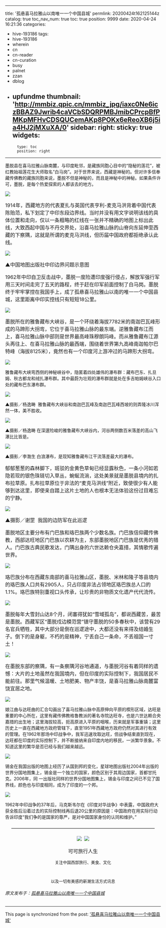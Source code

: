 
---
title: '孤悬喜马拉雅山以南唯一一个中国县城'
permlink: 20200424t162125144z
catalog: true
toc_nav_num: true
toc: true
position: 9999
date: 2020-04-24 16:21:36
categories:
- hive-193186
tags:
- hive-193186
- wherein
- cn
- cn-reader
- cn-curation
- busy
- palnet
- zzan
- dblog
- upfundme
thumbnail: 'http://mmbiz.qpic.cn/mmbiz_jpg/iaxc0Ne6iczBBAZ9Jwrib4caVCbSDQRPMBJmibCPrcpBfPMKpMFHvCDSQUCemAKp8POKx6eReoXB6j5ia4HJ2jMXuXA/0'
sidebar:
    right:
        sticky: true
widgets:
    -
        type: toc
        position: right
---


<p>墨脱县在喜马拉雅山脉南麓，与印度毗邻，是藏族同胞心目中的“隐秘的莲花”，被红教始祖莲花生大师取名“白马岗”。对于世界来说，西藏是神秘的。但对许多信奉藏传佛教的藏族同胞来说，墨脱不但是神秘的，而且是神秘中的神秘。如果条件许可，墨脱，是每个热爱探索的人都该去的地方。</p><p><img data-s="300,640" data-type="jpeg" src="http://mmbiz.qpic.cn/mmbiz_jpg/iaxc0Ne6iczBBAZ9Jwrib4caVCbSDQRPMBJmibCPrcpBfPMKpMFHvCDSQUCemAKp8POKx6eReoXB6j5ia4HJ2jMXuXA/0" data-ratio="0.6671875" data-w="1280" /></p><p style="min-height: 1em;font-size: 16px;max-width: 100% !important">1914年，西藏地方的代表夏扎与英国代表亨利-麦克马洪背着中国代表陈贻范，私下划定了中印东段边界线。当时并没有用文字说明该线的具体位置和走向，仅以一条粗略的红线在一张并不精确的地图上标出此线，大致西起中国与不丹交界处，沿喜马拉雅山脉的山脊向东延伸至西藏的下察隅，这就是所谓的麦克马洪线，但历届中国政府都拒绝承认此线。</p><p><img data-s="300,640" data-type="png" src="http://mmbiz.qpic.cn/mmbiz_png/iaxc0Ne6iczBBAZ9Jwrib4caVCbSDQRPMBJLiaeolibqu7Rsnu20ELExBSRZ04rdXNtRZMPfxGlkWDPDrd4I97ibqKMw/0?wx_fmt=png" data-ratio="0.74921875" data-w="1280" /></p><p style="min-height: 1em;font-size: 16px;max-width: 100% !important">▲中国地图出版社中印边界问题示意图</p><p style="min-height: 1em;font-size: 16px;max-width: 100% !important">1962年中印自卫反击战中，墨脱一度险遭印度强行侵占，解放军强行军用三天时间走完了五天的路程，终于赶在印军前面控制了白马岗。墨脱终于牢牢掌控在我国手上，成了孤悬喜马拉雅山以南的唯一一个中国县城，这里距离中印实控线只有短短18公里。</p><p><img data-s="300,640" data-type="png" src="http://mmbiz.qpic.cn/mmbiz_png/iaxc0Ne6iczBBAZ9Jwrib4caVCbSDQRPMBJk51s0S3EwHM5eSd3ys6G8TL4tTyrfVXEcBHnib4Zj5x5lCp7FVkYPOQ/0?wx_fmt=png" data-ratio="0.6" data-w="2100" /></p><p style="min-height: 1em;font-size: 16px;max-width: 100% !important">墨脱所在的雅鲁藏布大峡谷，是一个环绕着海拔7782米的南迦巴瓦峰形成的马蹄形大拐弯，它位于喜马拉雅山脉的最东端。逆雅鲁藏布江而上，喜马拉雅山脉中部则是世界最高峰珠穆朗玛峰。而从雅鲁藏布江源头再往上、在喜马拉雅山脉的最西端，围绕着世界第九高峰南迦帕尔巴特峰（海拔8125米），竟然也有一个印度河上游冲过的马蹄形大拐弯。</p><p><img data-s="300,640" data-type="png" src="http://mmbiz.qpic.cn/mmbiz_png/iaxc0Ne6iczBBAZ9Jwrib4caVCbSDQRPMBJMFUelP1qvibxdKwQndU2ns3iaibdf9SzdmnBYCYmNojia7icYoia5Dgia6qiaw/0?wx_fmt=png" data-ratio="0.7233333333333334" data-w="900" /></p><p>雅鲁藏布大峡弯西侧的神秘峡谷中，隐匿着四处雄伟的瀑布群：藏布巴东、扎旦姆、秋古都龙和绒扎瀑布群。其中最蔚为壮观的瀑布群就是处在多吉帕姆峡谷入口处的藏布巴东瀑布群。</p><p></p><p><img data-s="300,640" data-type="jpeg" src="http://mmbiz.qpic.cn/mmbiz_jpg/iaxc0Ne6iczBBAZ9Jwrib4caVCbSDQRPMBJibD5x1cicsYib0T0nwO0vZVlf3UQcS8rTUiaQYfZCf1UkBpBQt7cEWVtuQ/0" data-ratio="0.6459459459459459" data-w="740" /></p><p>▲摄影／杨逸畴&nbsp;&nbsp;雅鲁藏布大峡谷和南迦巴瓦峰及南迦巴瓦峰西坡的则弄隆冰川浑然一体，美不胜收。<br /></p><p></p><p><img data-s="300,640" data-type="jpeg" src="http://mmbiz.qpic.cn/mmbiz_jpg/iaxc0Ne6iczBBAZ9Jwrib4caVCbSDQRPMBJX86iaRs25J9TMlmqNbia41cEGg5WmFyjVJMfJUMObriaGB47icsK2ia4IMA/0" data-ratio="0.7040540540540541" data-w="740" /></p><p>▲摄影／杨逸畴&nbsp;在深邃险峻的雅鲁藏布大峡谷内，河谷两侧数百米落差的高山飞瀑比比皆是。</p><p></p><p><img data-s="300,640" data-type="jpeg" src="http://mmbiz.qpic.cn/mmbiz_jpg/iaxc0Ne6iczBBAZ9Jwrib4caVCbSDQRPMBJicIvsYUN2TSgvtXNWSX43nWguZM3n0sclXSjL0ITSAFpbYouxCtQibJQ/0" data-ratio="0.672972972972973" data-w="740" /></p><p>▲摄影／李渤生&nbsp;白浪瀑布，是现知雅鲁藏布江干流落差最大的瀑布。<br /></p><p style="min-height: 1em;font-size: 16px;max-width: 100% !important">郁郁葱葱的森林脚下，斑驳的金黄色草甸已经显露秋色，一条小河如若隐若现的银色珠链切入草丛，蜿蜒流淌，这处美景就是墨脱县境内的扎布拉草原。扎布拉草原位于非法的“麦克马洪线”附近，致使很少有人能够到达这里，即使亲自踏上这片土地的人也根本无法体验这份过目难忘的宁静。</p><p><img data-s="300,640" data-type="jpeg" src="http://mmbiz.qpic.cn/mmbiz_jpg/iaxc0Ne6iczBBAZ9Jwrib4caVCbSDQRPMBJich8wialMFly2R2ibIEBthL9JDlPspib3iabS5ho0WQSJdYOoY5d30HTKicw/0" data-ratio="0.6648648648648648" data-w="740" /></p><p style="min-height: 1em;font-size: 16px;max-width: 100% !important">▲摄影／谢罡&nbsp;&nbsp;我国的边防军在此巡逻</p><p style="min-height: 1em;font-size: 16px;max-width: 100% !important">墨脱地区主要分布有门巴族和珞巴族两个少数名族。门巴族信仰藏传佛教，西部达旺地区门巴族以农耕为主，东部墨脱地区门巴族是优秀的猎人。门巴族古典民歌发达，门隅出身的六世达赖仓央嘉措，其情歌传遍世界。</p><p><img data-s="300,640" data-type="jpeg" src="http://mmbiz.qpic.cn/mmbiz_jpg/iaxc0Ne6iczBBAZ9Jwrib4caVCbSDQRPMBJrIue3IiaqtQXt4GUneYeQPLicicIb3STEfTIWrdxyBbUr3NLcxjYq1BIw/0" data-ratio="0.6662162162162162" data-w="740" /></p><p style="min-height: 1em;font-size: 16px;max-width: 100% !important">珞巴族分布在西藏东南部的喜马拉雅山区，墨脱、米林和隆子等县境内的珞巴族人口共有2905人，只占印度非法占领地区珞巴族总人口的1.1%。珞巴族特别重视口头传承，让珍贵的非物质文化遗产代代流传。</p><p><img data-s="300,640" data-type="png" src="http://mmbiz.qpic.cn/mmbiz_png/iaxc0Ne6iczBBAZ9Jwrib4caVCbSDQRPMBJq0IhKDVQtrcSdP3gXic1FZpDk28oJUaPh98rRN2XdfGUA8DwCkam1Iw/0?wx_fmt=png" data-ratio="0.57890625" data-w="1280" /></p><p style="min-height: 1em;font-size: 16px;max-width: 100% !important">墨脱每年大雪封山达8个月，闭塞得犹如“雪域孤岛”，都说西藏苦，最苦是墨脱。西藏军区“墨脱戍边模范营”镇守墨脱的50多春秋中，该营有29名官兵牺牲，其中大部分是倒在巡逻途中，大都还没有来得及结婚生子。倒下的是身躯，不朽的是精神，宁丢自己一条命，不丢祖国一寸土！</p><p><img data-s="300,640" data-type="jpeg" src="http://mmbiz.qpic.cn/mmbiz_jpg/iaxc0Ne6iczBBAZ9Jwrib4caVCbSDQRPMBJa9mmHicIRZqAWJMiaNh1aOCTKyzic6BjMNTU8hXCwsjPx1UxuCNIfaenQ/0" data-ratio="0.5833333333333334" data-w="720" /></p><p style="min-height: 1em;font-size: 16px;max-width: 100% !important">在墨脱东部的察隅，有一条察隅河谷地通道，与墨脱河谷有着同样的遗憾：大片的土地虽然在我国境内，但在印度的实际控制下，我国居民不能前往。那里气候温暖、土地肥美、物产丰饶，是喜马拉雅山脉南麓富饶宜居之地。</p><p></p><p><img data-s="300,640" data-type="jpeg" src="http://mmbiz.qpic.cn/mmbiz_jpg/iaxc0Ne6iczBBAZ9Jwrib4caVCbSDQRPMBJPtSoxBAZNnCupp32BlhqloyIvVgLPZgVawVW0aOEKz6CX2x5PFJxdQ/0" data-ratio="0.6662162162162162" data-w="740" /></p><p>娘江曲与达旺曲的汇合勾画出了喜马拉雅山脉中高原伸向平原的楔形区域，达旺是重要的中心所在，这里有藏传佛教格鲁教派的著名寺院达旺寺，也是六世达赖合央嘉措的出生地；这里海拔较高，扼高原进入平原的咽喉，历来就是军事重镇；这里历史上一直在西藏地方政府管辖下，直至1951年西藏地方政府仍然对其进行有效的管理。在1962年那场中印战争中，我军迅速攻取达旺，但战争结束直到现在，达旺都在印度的实际控制下，并不断接纳来自印度内地的移民，一派繁华景象。不知道这里的繁华是否已经与我们越来越远。</p><p></p><p><img data-s="300,640" data-type="png" src="http://mmbiz.qpic.cn/mmbiz_png/iaxc0Ne6iczBBAZ9Jwrib4caVCbSDQRPMBJeDRE3l0RtlA62Ncaco2aRic7aU9U2UZrvpm3t1b0XEXDTZFTXdqNA6Q/0?wx_fmt=png" data-ratio="0.6" data-w="1200" /></p><p>锡金在我国出版的地图上经历了从国到邦的变化，星球地图出版社2004年出版的世界分国地图集上，锡金是一个独立的国家，颜色区别于其周边国家，首都甘托克。2006年，同 一出版社同样的世界分国地图集上，锡金与印度之间已不见了国界线，颜色也与印度相同，成为了印度的一个邦。</p><p style="line-height: normal"></p><p><img data-s="300,640" data-type="png" src="http://mmbiz.qpic.cn/mmbiz_png/iaxc0Ne6iczBBAZ9Jwrib4caVCbSDQRPMBJqdwNLHPtAmZRvjgeqBSBAsYoMMbdzfAhMrW89ITaPWHX4eycibGusvg/0?wx_fmt=png" data-ratio="0.72" data-w="1000" /></p><p>1962年中印战争的37年后，马克斯韦尔在《印度对华战争》中表露，中国政府大获全胜后沿着过去的实际控制线再后退20公里的原因是：中国政府在用实际行动告诉印度“我们争的是国家的尊严，是对中国国家身份的认同和维护。”</p><p></p><p style="min-height: 1em;font-size: 16px;text-align: center;max-width: 100% !important">—————————————————————————————<br style="max-width: 100% !important" /></p><p style="margin-bottom: 15px;min-height: 1em;font-size: 16px;font-family: 微软雅黑, 黑体, Arial;text-align: center;max-width: 100% !important"><img data-ratio="1" data-s="300,640" src="http://mmbiz.qpic.cn/mmbiz_jpg/iaxc0Ne6iczBCkbvCYPOp639W0n26J8AGjTCrkNHEveCiavECicU1tibFYKL6N45LMfTCgnPeoKXGqX38qAlqb2x5cg/640" data-type="jpeg" data-w="150" style="width: auto !important" width="auto" />&nbsp;&nbsp;<img data-ratio="1" data-s="300,640" src="http://mmbiz.qpic.cn/mmbiz/iaxc0Ne6iczBD9SVc7aibuoic2NiaSI5OVyubSbsb3ngxhia3W71QicF3tU9AsXibomSqtvNqvlKibtTaMAfDHoTL09mN9g/640" data-type="jpeg" data-w="113" style="width: auto !important" width="auto" /><br style="max-width: 100% !important" /></p><p style="margin-bottom: 15px;min-height: 1em;font-size: 16px;font-family: 微软雅黑, 黑体, Arial;text-align: center;max-width: 100% !important">可可旅行人生</p><p style="min-height: 1em;font-size: 13px;line-height: normal;font-family: FZQingKeBenYueSongS-R-GB;text-align: center;max-width: 100% !important">关注中国西部旅行、美食、文化</p><p style="min-height: 1em;font-size: 13px;line-height: normal;font-family: FZQingKeBenYueSongS-R-GB;text-align: center;max-width: 100% !important"><br style="max-width: 100% !important" /></p><p style="min-height: 1em;font-size: 13px;line-height: normal;font-family: FZQingKeBenYueSongS-R-GB;text-align: center;max-width: 100% !important">以及一切有美感的新潮生活方式讯息</p><p style="line-height: normal"></p><p></p>                 <h6>原文发布于：<a target="_blank" href="https://mp.weixin.qq.com/s/SfzQxd_yx3q65ler-NB61g" rel="noopener noreferrer">孤悬喜马拉雅山以南唯一一个中国县城</a></h6>

- - -

This page is synchronized from the post: ['孤悬喜马拉雅山以南唯一一个中国县城'](https://steemit.com/@iguazi123/20200424t162125144z)
